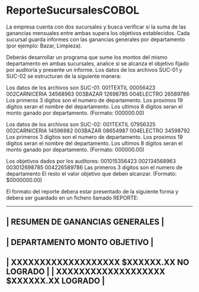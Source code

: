 # ReporteSucursalesCOBOL
La empresa cuenta con dos sucursales y busca verificar si la suma de las ganancias mensuales entre ambas supera los objetivos establecidos.
Cada sucursal guarda informes con las ganancias generales por departamento (por ejemplo: Bazar, Limpieza).

Deberás desarrollar un programa que sume los montos del mismo departamento en ambas sucursales, 
analice si se alcanza el objetivo fijado por auditoría y presente un informe. 
Los datos de los archivos SUC-01 y SUC-02 se estructuran de la siguiente manera:

Los datos de los archivos son SUC-01:
001TEXTIL             00056423
002CARNICERIA         34568963
003BAZAR              12698785
004ELECTRO            26589786
Los primeros 3 digitos son el numero de departamento.
Los proximos 19 digitos seran el nombre del departamento.
Los ultimos 8 digitos seran el monto ganado por departamento. (Formato: 000000.00)

Los datos de los archivos son SUC-02:
001TEXTIL             07956325
002CARNICERIA         14596982
003BAZAR              08654987
004ELECTRO            34598792
Los primeros 3 digitos son el numero de departamento.
Los proximos 19 digitos seran el nombre del departamento.
Los ultimos 8 digitos seran el monto ganado por departamento. (Formato: 000000.00)


Los objetivos dados por los auditores: 
001015356423
002134568963
003012698785
004226589786
Las primeros 3 digitos son el numero de departamento 
El resto el valor objetivo que deben alcanzar.
(Formato: $0000000.00)

El formato del reporte debera estar presentado de la siguiente forma y debera ser guardado en un fichero llamado REPORTE:

 ----------------------------------------------------------------
|                 RESUMEN DE GANANCIAS GENERALES                 |
 ----------------------------------------------------------------
| DEPARTAMENTO          MONTO              OBJETIVO              |
 ----------------------------------------------------------------
| XXXXXXXXXXXXXXXXXXX   $XXXXXX.XX         NO LOGRADO            | 
| XXXXXXXXXXXXXXXXXXX   $XXXXXX.XX         LOGRADO               |
 ----------------------------------------------------------------     
 
